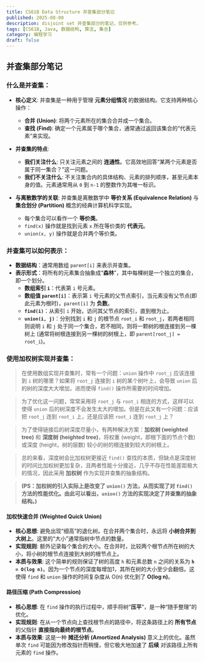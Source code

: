```yaml
---
title: CS61B Data Structure 并查集部分笔记
published: 2025-08-08
description: disjoint set 并查集部分的笔记，仅供参考。
tags: [CS61B, Java, 数据结构, 算法, 集合]
category: 编程学习
draft: false
---
```


## **并查集部分笔记**

### **什么是并查集：**

* **核心定义**: 并查集是一种用于管理 **元素分组情况** 的数据结构。它支持两种核心操作：
  * **合并 (Union)**: 将两个元素所在的集合合并成一个集合。
  * **查找 (Find)**: 确定一个元素属于哪个集合，通常通过返回该集合的“代表元素”来实现。

* **并查集的特点**:
  * **我们关注什么**: 只关注元素之间的 **连通性**。它高效地回答“某两个元素是否属于同一集合？”这一问题。
  * **我们不关注什么**: 不关注集合内的具体结构、元素的排列顺序，甚至元素本身的值。元素通常用从 `0` 到 `n-1` 的整数作为其唯一标识。

* **与离散数学的关联**: 并查集是离散数学中 **等价关系 (Equivalence Relation)** 与 **集合划分 (Partition)** 概念的经典计算机科学实现。
  * 每个集合可以看作一个 **等价类**。
  * `find(x)` 操作就是找到元素 `x` 所在等价类的 **代表元**。
  * `union(x, y)` 操作就是合并两个等价类。

### **并查集可以如何表示：**

* **数据结构**：通常用数组 `parent[i]` 来表示并查集。
* **表示形式**：将所有的元素集合抽象成“**森林**”，其中每棵树是一个独立的集合，即一个划分。
  * **数组索引 `i`**：代表第 `i` 号元素。
  * **数组值 `parent[i]`**：表示第 `i` 号元素的父节点索引，当元素没有父节点(即此元素为根时)，`parent[i]` 为 **负数**。
  * **`find(i)`**：从索引 `i` 开始，访问其父节点的索引，直到根为止。
  * **`union(i, j)`**：分别找到 `i` 和 `j` 的根节点 `root_i` 和 `root_j`，若两者相同则说明 `i` 和 `j` 处于同一个集合，若不相同，则将一颗树的根连接到另一棵树上 (通常将树根连接到另一棵树的树根上，即 `parent[root_j] = root_i`)。

### **使用加权树实现并查集：**

> 在使用数组实现并查集时，常有一个问题：`union` 操作中 `root_j` 应该连接到 `i` 树的哪里？如果将 `root_j` 连接到 `i` 树的某个树叶上，会导致 `union` 后的树的深度大大增加，进而使得 `find()` 操作所需要的时间增加。

> 为了优化这一问题，常常采用将 `root_j` 与 `root_i` 相连的方式，这样可以使得 `union` 后的树深度不会发生太大的增加。但是在此又有一个问题：应该把 `root_j` 连到 `root_i` 上，还是应该把 `root_i` 连到 `root_j` 上？

> 为了使得链接后的树深度尽量小，有两种解决方案：**加权树 (weighted tree)** 和 **深度树 (heighted tree)**，将权重 (weight，即根下面的节点个数) 或深度 (height，树的层数) 较小的树的根连接到较大的树根上。

> 总的来看，深度树会比加权树更接近 `find()` 查找的本质，但缺点是深度树的时间比加权树更加复杂，且两者性能十分接近，几乎不存在性能差距极大的情况，因此采用 **加权树** 作为实现并查集的抽象结构。

> **(PS：加权树的引入实际上是改变了 `union()` 方法，从而实现了对 `find()` 方法的性能优化。由此可以看出，`union()` 方法的实现决定了并查集的抽象结构。)**

#### **加权快速合并 (Weighted Quick Union)**

* **核心思想**: 避免出现“细高”的退化树。在合并两个集合时，永远将 **小树合并到大树上**。这里的“大小”通常指树中节点的数量。
* **实现规则**: 额外记录每个集合的大小。在合并时，比较两个根节点所在树的大小，将小树的根节点连接到大树的根节点上。
* **本质与效果**: 这个简单的规则保证了树的高度 `h` 和元素总数 `n` 之间的关系为 **`h = O(log n)`**。因为一个节点的深度每增加1，其所在树的大小至少会翻倍。这使得 `find` 和 `union` 操作的时间复杂度从 O(n) 优化到了 **O(log n)**。

#### **路径压缩 (Path Compression)**

* **核心思想**: 在 `find` 操作的执行过程中，顺手将树“**压平**”，是一种“随手整理”的优化。
* **实现规则**: 在从一个节点向上查找根节点的路径中，将这条路径上的 **所有节点** 的父指针 **直接指向最终的根节点**。
* **本质与效果**: 这是一种 **摊还分析 (Amortized Analysis)** 意义上的优化。虽然单次 `find` 可能因为修改指针而稍慢，但它极大地加速了 **后续** 对该路径上所有元素的 `find` 操作。

